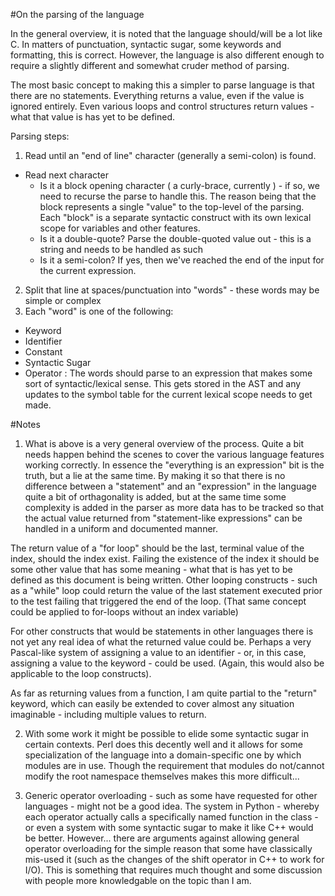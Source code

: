 #On the parsing of the language

In the general overview, it is noted that the language should/will be a lot like C. In matters of punctuation, syntactic sugar, some keywords and formatting, this is correct. However, the language is also different enough to require a slightly different and somewhat cruder method of parsing.

The most basic concept to making this a simpler to parse language is that there are no statements. Everything returns a value, even if the value is ignored entirely. Even various loops and control structures return values - what that value is has yet to be defined.

Parsing steps:

1. Read until an "end of line" character (generally a semi-colon) is found.
  * Read next character
    * Is it a block opening character ( a curly-brace, currently ) - if so, we need to recurse the parse to handle this. The reason being that the block represents a single "value" to the top-level of the parsing. Each "block" is a separate syntactic construct with its own lexical scope for variables and other features.
	* Is it a double-quote? Parse the double-quoted value out - this is a string and needs to be handled as such
	* Is it a semi-colon? If yes, then we've reached the end of the input for the current expression.
2. Split that line at spaces/punctuation into "words" - these words may be simple or complex
3. Each "word" is one of the following:
  * Keyword
  * Identifier
  * Constant
  * Syntactic Sugar
  * Operator
  : The words should parse to an expression that makes some sort of syntactic/lexical sense. This gets stored in the AST and any updates to the symbol table for the current lexical scope needs to get made.

#Notes

1. What is above is a very general overview of the process. Quite a bit needs happen behind the scenes to cover the various language features working correctly. In essence the "everything is an expression" bit is the truth, but a lie at the same time. By making it so that there is no difference between a "statement" and an "expression" in the language quite a bit of orthagonality is added, but at the same time some complexity is added in the parser as more data has to be tracked so that the actual value returned from "statement-like expressions" can be handled in a uniform and documented manner.

The return value of a "for loop" should be the last, terminal value of the index, should the index exist. Failing the existence of the index it should be some other value that has some meaning - what that is has yet to be defined as this document is being written. Other looping constructs - such as a "while" loop could return the value of the last statement executed prior to the test failing that triggered the end of the loop. (That same concept could be applied to for-loops without an index variable)

For other constructs that would be statements in other languages there is not yet any real idea of what the returned value could be. Perhaps a very Pascal-like system of assigning a value to an identifier - or, in this case, assigning a value to the keyword - could be used. (Again, this would also be applicable to the loop constructs).

As far as returning values from a function, I am quite partial to the "return" keyword, which can easily be extended to cover almost any situation imaginable - including multiple values to return.

2. With some work it might be possible to elide some syntactic sugar in certain contexts. Perl does this decently well and it allows for some specialization of the language into a domain-specific one by which modules are in use. Though the requirement that modules do not/cannot modify the root namespace themselves makes this more difficult...

3. Generic operator overloading - such as some have requested for other languages - might not be a good idea. The system in Python - whereby each operator actually calls a specifically named function in the class - or even a system with some syntactic sugar to make it like C++ would be better. However... there are arguments against allowing general operator overloading for the simple reason that some have classically mis-used it (such as the changes of the shift operator in C++ to work for I/O). This is something that requires much thought and some discussion with people more knowledgable on the topic than I am.
